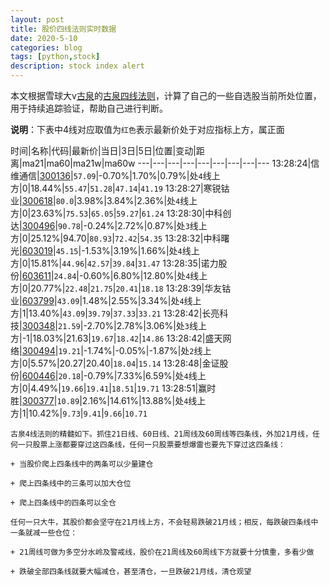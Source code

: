 ```yaml
---
layout: post
title: 股价四线法则实时数据
date: 2020-5-10
categories: blog
tags: [python,stock]
description: stock index alert
---
```



本文根据雪球大v[古泉](https://xueqiu.com/u/7148646888)的[古泉四线法则](https://xueqiu.com/7148646888/130498192)，计算了自己的一些自选股当前所处位置，用于持续追踪验证，帮助自己进行判断。

**说明**：下表中4线对应取值为`红色`表示最新价处于对应指标上方，属正面

时间|名称|代码|最新价|当日|3日|5日|位置|变动|距离|ma21|ma60|ma21w|ma60w
---|---|---|---|---|---|---|---|---
13:28:24|信维通信|[300136](https://xueqiu.com/S/SZ300136)|`57.09`|-0.70%|1.70%|0.79%|处`4`线上方|0|18.44%|`55.47`|`51.28`|`47.14`|`41.19`
13:28:27|寒锐钴业|[300618](https://xueqiu.com/S/SZ300618)|`80.0`|3.98%|3.84%|2.36%|处`4`线上方|0|23.63%|`75.53`|`65.05`|`59.27`|`61.24`
13:28:30|中科创达|[300496](https://xueqiu.com/S/SZ300496)|`90.78`|-0.24%|2.72%|0.87%|处`3`线上方|0|25.12%|94.70|`80.93`|`72.42`|`54.35`
13:28:32|中科曙光|[603019](https://xueqiu.com/S/SH603019)|`45.15`|-1.53%|3.19%|1.66%|处`4`线上方|0|15.81%|`44.96`|`42.57`|`39.84`|`31.47`
13:28:35|诺力股份|[603611](https://xueqiu.com/S/SH603611)|`24.84`|-0.60%|6.80%|12.80%|处`4`线上方|0|20.77%|`22.48`|`21.75`|`20.41`|`18.18`
13:28:39|华友钴业|[603799](https://xueqiu.com/S/SH603799)|`43.09`|1.48%|2.55%|3.34%|处`4`线上方|1|13.40%|`43.09`|`39.79`|`37.33`|`33.21`
13:28:42|长亮科技|[300348](https://xueqiu.com/S/SZ300348)|`21.59`|-2.70%|2.78%|3.06%|处`3`线上方|-1|18.03%|21.63|`19.67`|`18.42`|`14.86`
13:28:42|盛天网络|[300494](https://xueqiu.com/S/SZ300494)|`19.21`|-1.74%|-0.05%|-1.87%|处`2`线上方|0|5.57%|20.27|20.40|`18.04`|`15.14`
13:28:48|金证股份|[600446](https://xueqiu.com/S/SH600446)|`20.18`|-0.79%|7.33%|6.59%|处`4`线上方|0|4.49%|`19.66`|`19.41`|`18.51`|`19.71`
13:28:51|赢时胜|[300377](https://xueqiu.com/S/SZ300377)|`10.89`|2.16%|14.61%|13.88%|处`4`线上方|1|10.42%|`9.73`|`9.41`|`9.66`|`10.71`

```
古泉4线法则的精髓如下。抓住21日线、60日线、21周线及60周线等四条线，外加21月线，任何一只股票上涨都要穿过这四条线，任何一只股票要想爆雷也要先下穿过这四条线：

+ 当股价爬上四条线中的两条可以少量建仓

+ 爬上四条线中的三条可以加大仓位

+ 爬上四条线中的四条可以全仓

任何一只大牛，其股价都会坚守在21月线上方，不会轻易跌破21月线；相反，每跌破四条线中一条就减一些仓位：

+ 21周线可做为多空分水岭及警戒线，股价在21周线及60周线下方就要十分慎重，多看少做

+ 跌破全部四条线就要大幅减仓，甚至清仓，一旦跌破21月线，清仓观望
```